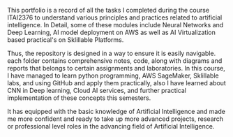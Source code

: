 This portfolio is a record of all the tasks I completed during the course ITAI2376 to understand various principles and practices related to artificial intelligence. In Detail, some of these modules include Neural Networks and Deep Learning, AI model deployment on AWS as well as AI Virtualization based practical's on Sklillable Platforms.

Thus, the repository is designed in a way to ensure it is easily navigable. each folder contains comprehensive notes, code, along with diagrams and reports that belongs to certain assignments and laboratories. In this course, I have managed to learn python programming, AWS SageMaker, Sklillable labs, and using GitHub and apply them practically, also I have learned about CNN in Deep learning, Cloud AI services, and further practical implementation of these concepts this semesters.

It has equipped with the basic knowledge of Artificial Intelligence and made me more confident and ready to take up more advanced projects, research or professional level roles in the advancing field of Artificial Intelligence.
